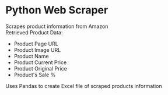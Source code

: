 # Python Web Scraper  

Scrapes product information from Amazon  
Retrieved Product Data:  
- Product Page URL
- Product Image URL
- Product Name
- Product Current Price
- Product Original Price
- Product's Sale %

Uses Pandas to create Excel file of scraped products information